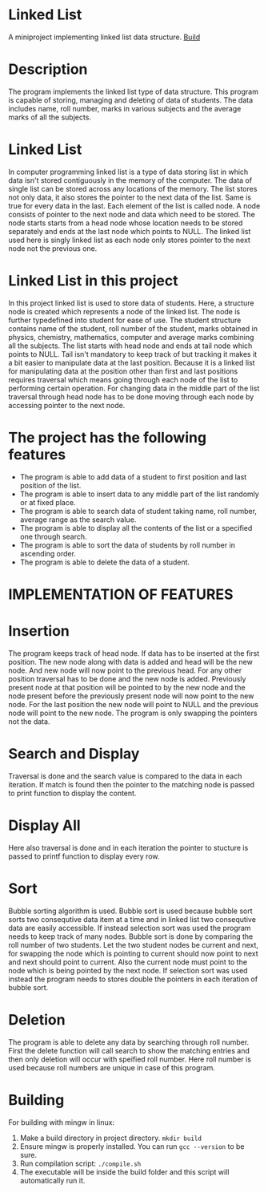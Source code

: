 # Linked List
A miniproject implementing linked list data structure. [Build](https://github.com/earthPerson-001/miniProject_linkedList/blob/main/README.md#building)

# Description
The program implements the linked list type of data structure. This program is capable of storing, managing and deleting of data of students. The data includes name, roll number, marks in various subjects and the average marks of all the subjects. 

# Linked List
In computer programming linked list is a type of data storing list in which data isn't stored contiguously in the memory of the computer. The data of single list can be stored across any locations of the memory. The list stores not only data, it also stores the pointer to the next data of the list. Same is true for every data in the last. Each element of the list is called node. A node consists of pointer to the next node and data which need to be stored. The node starts starts from a head node whose location needs to be stored separately and ends at the last node which points to NULL. The linked list used here is singly linked list as each node only stores pointer to the next node not the previous one.

# Linked List in this project
In this project linked list is used to store data of students. Here, a structure node is created which represents a node of the linked list. The node is further typedefined into student for ease of use. The student structure contains name of the student, roll number of the student, marks obtained in physics, chemistry, mathematics, computer and average marks combining all the subjects. The list starts with head node and ends at tail node which points to NULL. Tail isn't mandatory to keep track of but tracking it makes it a bit easier to manipulate data at the last position. Because it is a linked list for manipulating data at the position other than first and last positions requires traversal which means going through each node of the list to performing certain operation. For changing data in the middle part of the list traversal through head node has to be done moving through each node by accessing pointer to the next node.

# The project has the following features
- The program is able to add data of a student to first position and last position of the list.
- The program is able to insert data to any middle part of the list randomly or at fixed place.
- The program is able to search data of student taking name, roll number, average range as the search value.
- The program is able to display all the contents of the list or a specified one through search.
- The program is able to sort the data of students by roll number in ascending order.
- The program is able to delete the data of a student.

# IMPLEMENTATION OF FEATURES

# Insertion
The program keeps track of head node. If data has to be inserted at the first position. The new node along with data is added and head will be the new node. And new node will now point to the previous head. For any other position traversal has to be done and the new node is added. Previously present node at that position will be pointed to by the new node and the node present before the previously present node will now point to the new node. For the last position the new node will point to NULL and the previous node will point to the new node. The program is only swapping the pointers not the data.

# Search and Display 
Traversal is done and the search value is compared to the data in each iteration. If match is found then the pointer to the matching node is passed to print function to display the content. 

# Display All
Here also traversal is done and in each iteration the pointer to stucture is passed to printf function to display every row.

# Sort
Bubble sorting algorithm is used. Bubble sort is used because bubble sort sorts two consequtive data item at a time and in linked list two consequtive data are easily accessible. If instead selection sort was used the program needs to keep track of many nodes. Bubble sort is done by comparing the roll number of two students. Let the two student nodes be current and next, for swapping the node which is pointing to current should now point to next and next should point to current. Also the current node must point to the node which is being pointed by the next node. If selection sort was used instead the program needs to stores double the pointers in each iteration of bubble sort. 

# Deletion
The program is able to delete any data by searching through roll number. First the delete function will call search to show the matching entries and then only deletion will occur with speified roll number. Here roll number is used because roll numbers are unique in case of this program.

# Building
For building with mingw in linux:
1. Make a build directory in project directory. `mkdir build`
2. Ensure mingw is properly installed. You can run `gcc --version` to be sure.
3. Run compilation script: `./compile.sh`
4. The executable will be inside the build folder and this script will automatically run it.

